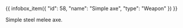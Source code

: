 {{ infobox_item({
	"id": 58,
	"name": "Simple axe",
	"type": "Weapon"
}) }}

Simple steel melee axe.
